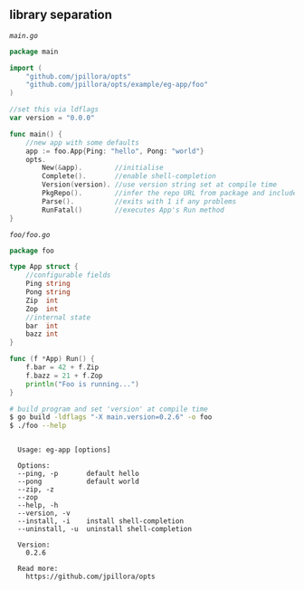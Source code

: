 ## library separation

_`main.go`_

<!--tmpl,chomp,code=go:cat main.go -->
``` go 
package main

import (
	"github.com/jpillora/opts"
	"github.com/jpillora/opts/example/eg-app/foo"
)

//set this via ldflags
var version = "0.0.0"

func main() {
	//new app with some defaults
	app := foo.App{Ping: "hello", Pong: "world"}
	opts.
		New(&app).        //initialise
		Complete().       //enable shell-completion
		Version(version). //use version string set at compile time
		PkgRepo().        //infer the repo URL from package and include in the help text
		Parse().          //exits with 1 if any problems
		RunFatal()        //executes App's Run method
}
```
<!--/tmpl-->

_`foo/foo.go`_

<!--tmpl,chomp,code=go:cat foo/foo.go -->
``` go 
package foo

type App struct {
	//configurable fields
	Ping string
	Pong string
	Zip  int
	Zop  int
	//internal state
	bar  int
	bazz int
}

func (f *App) Run() {
	f.bar = 42 + f.Zip
	f.bazz = 21 + f.Zop
	println("Foo is running...")
}
```
<!--/tmpl-->

```sh
# build program and set 'version' at compile time
$ go build -ldflags "-X main.version=0.2.6" -o foo
$ ./foo --help
```

<!--tmpl,chomp,code=plain:go build -ldflags "-X main.version=0.2.6" -o eg-app && ./eg-app --help && rm eg-app -->
``` plain 

  Usage: eg-app [options]

  Options:
  --ping, -p       default hello
  --pong           default world
  --zip, -z
  --zop
  --help, -h
  --version, -v
  --install, -i    install shell-completion
  --uninstall, -u  uninstall shell-completion

  Version:
    0.2.6

  Read more:
    https://github.com/jpillora/opts

```
<!--/tmpl-->
